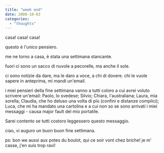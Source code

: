 ```yaml
---
title: "week end"
date: 2008-10-03
categories: 
  - "thoughts"
---
```


casa! casa! casa!

questo è l'unico pensiero.

me ne torno a casa, è stata una settimana stancante.

fuori ci sono un sacco di nuvole a pecorelle, ma anche il sole.

ci sono notizie da dare, ma le daro a voce, a chi di dovere. chi le vuole sapere in anteprima, mi mandi un'email.

i miei pensieri della fine settimana vanno a tutti coloro a cui avrei voluto scrivere un'email: Paolo, lo svedese; Silvio; Chiara, l'australiana; Laura, mia sorella; Claudia, che ho deluso una volta di più (confini e distanze complici); Luca, che mi ha mandato una cartolina e a cui non so se sono arrivati i miei messaggi - causa major fault del mio portatile.

Sarei contento se tutti costoro leggessero questo messaggio.

ciao, vi auguro un buon buon fine settimana.

ps: bon we aussi aux potes du boulot, qui ce soir vont chez briche! je m' casse, j'en suis trop ravi!

